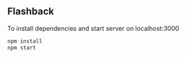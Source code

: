 ## Flashback

To install dependencies and start server on localhost:3000

```sh
npm install
npm start
```